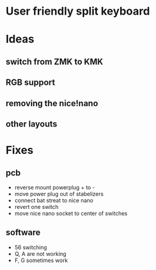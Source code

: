 # User friendly split keyboard

# Ideas

## switch from ZMK to KMK

## RGB support

## removing the nice!nano

## other layouts

# Fixes

## pcb

- reverse mount powerplug + to -
- move power plug out of stabelizers
- connect bat streat to nice nano
- revert one switch
- move nice nano socket to center of switches 

## software

- 56 switching
- Q, A are not working
- F, G sometimes work
